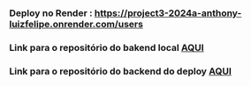 ### Deploy no Render : https://project3-2024a-anthony-luizfelipe.onrender.com/users
### Link para o repositório do bakend local [AQUI](https://github.com/anthony-c-silva/project3-2024a-anthony-luizfelipe-backend)
### Link para o repositório do backend do deploy [AQUI](https://github.com/anthony-c-silva/project3-2024a-anthony-luizfelipe-backend-2)
